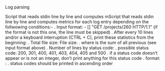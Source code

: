 Log parsing

Script that reads stdin line by line and computes mScript that reads stdin line by line and computes metrics for each log entry depending on the follwowing conditions:-
. Input format: <IP Address> - [<date>] "GET /projects/260 HTTP/1.1" <status code> <file size> (if the format is not this one, the line must be skipped)
. After every 10 lines and/or a keyboard interruption (CTRL + C), print these statistics from the beginning:
	. Total file size: File size: <total size>
	. where is the sum of all previous <file size> (see input format above)
	. Number of lines by status code:
		. possible status code: 200, 301, 400, 401, 403, 404, 405 and 500
		. if a status code doesn’t appear or is not an integer, don’t print anything for this status code
		. format: <status code>: <number>
		. status codes should be printed in ascending order
